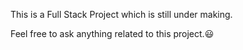 This is a Full Stack Project which is still under making.

Feel free to ask anything related to this project.😃
